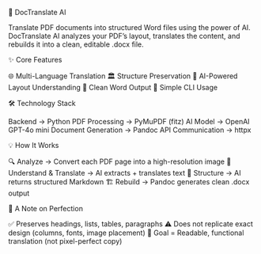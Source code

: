 🤖 DocTranslate AI

Translate PDF documents into structured Word files using the power of AI.
DocTranslate AI analyzes your PDF’s layout, translates the content, and rebuilds it into a clean, editable .docx file.

✨ Core Features

🌐 Multi-Language Translation
🏛️ Structure Preservation
🤖 AI-Powered Layout Understanding
📄 Clean Word Output
🚀 Simple CLI Usage

🛠️ Technology Stack

Backend → Python
PDF Processing → PyMuPDF (fitz)
AI Model → OpenAI GPT-4o mini
Document Generation → Pandoc
API Communication → httpx

💡 How It Works

🔍 Analyze → Convert each PDF page into a high-resolution image
🧠 Understand & Translate → AI extracts + translates text
📝 Structure → AI returns structured Markdown
🏗️ Rebuild → Pandoc generates clean .docx output

📌 A Note on Perfection

✅ Preserves headings, lists, tables, paragraphs
⚠️ Does not replicate exact design (columns, fonts, image placement)
🎯 Goal = Readable, functional translation (not pixel-perfect copy)
